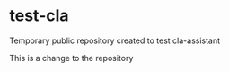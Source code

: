 # test-cla
Temporary public repository created to test cla-assistant

This is a change to the repository
